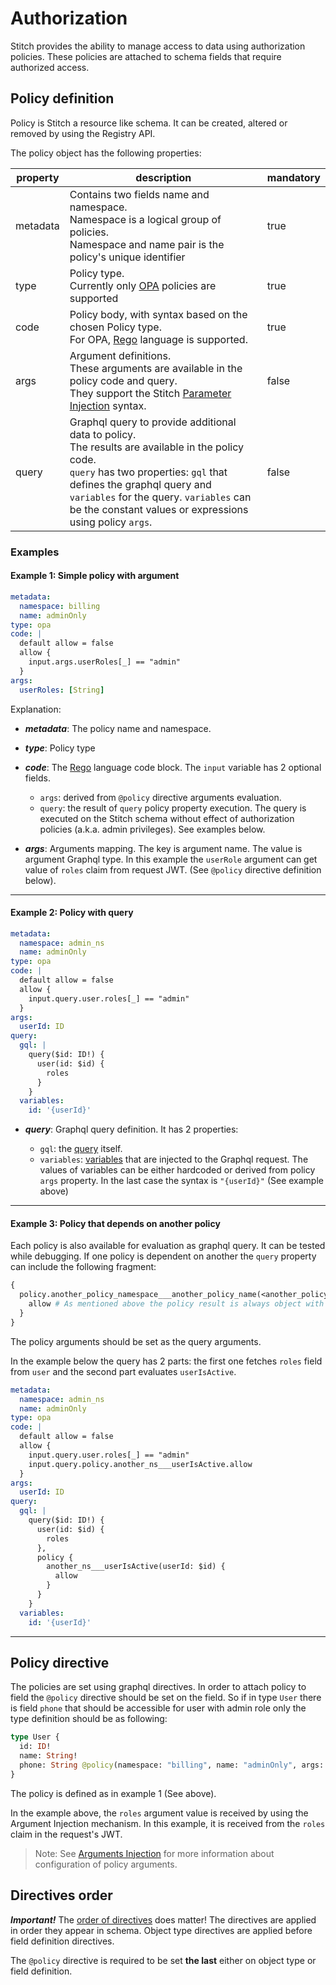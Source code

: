 # Authorization

Stitch provides the ability to manage access to data using authorization policies. These policies are attached to schema fields that require authorized access.

## Policy definition

Policy is Stitch a resource like schema. It can be created, altered or removed by using the Registry API.

The policy object has the following properties:

| property | description                                                                                                                                                                                                                                                                            | mandatory |
| -------- | -------------------------------------------------------------------------------------------------------------------------------------------------------------------------------------------------------------------------------------------------------------------------------------- | --------- |
| metadata | Contains two fields name and namespace.</br> Namespace is a logical group of policies.</br> Namespace and name pair is the policy's unique identifier                                                                                                                                  | true      |
| type     | Policy type.</br> Currently only [OPA](https://www.openpolicyagent.org) policies are supported                                                                                                                                                                                         | true      |
| code     | Policy body, with syntax based on the chosen Policy type.</br>For OPA, [Rego](https://www.openpolicyagent.org/docs/latest/policy-language) language is supported.</br>                                                                                                                 | true      |
| args     | Argument definitions.</br> These arguments are available in the policy code and query.</br> They support the Stitch [Parameter Injection](https://github.com/Soluto/stitch/blob/master/docs/arguments_injection.md) syntax.                                                            | false     |
| query    | Graphql query to provide additional data to policy.</br> The results are available in the policy code.</br> `query` has two properties: `gql` that defines the graphql query and `variables` for the query. `variables` can be the constant values or expressions using policy `args`. | false     |

### Examples

#### Example 1: Simple policy with argument

```yaml
metadata:
  namespace: billing
  name: adminOnly
type: opa
code: |
  default allow = false
  allow {
    input.args.userRoles[_] == "admin"
  }
args:
  userRoles: [String]
```

Explanation:

- **_metadata_**: The policy name and namespace.

- **_type_**: Policy type

- **_code_**: The [Rego](https://www.openpolicyagent.org/docs/latest/policy-language) language code block. The `input` variable has 2 optional fields.

  - `args`: derived from `@policy` directive arguments evaluation.
  - `query`: the result of `query` policy property execution. The query is executed on the Stitch schema without effect of authorization policies (a.k.a. admin privileges). See examples below.

- **_args_**: Arguments mapping. The key is argument name. The value is argument Graphql type. In this example the `userRole` argument can get value of `roles` claim from request JWT. (See `@policy` directive definition below).

---

#### Example 2: Policy with query

```yaml
metadata:
  namespace: admin_ns
  name: adminOnly
type: opa
code: |
  default allow = false
  allow {
    input.query.user.roles[_] == "admin"
  }
args:
  userId: ID
query:
  gql: |
    query($id: ID!) {
      user(id: $id) {
        roles
      }
    }
  variables:
    id: '{userId}'
```

- **_query_**: Graphql query definition. It has 2 properties:

  - `gql`: the [query](https://graphql.org/learn/queries) itself.
  - `variables`: [variables](https://graphql.org/learn/queries/#variables) that are injected to the Graphql request. The values of variables can be either hardcoded or derived from policy `args` property. In the last case the syntax is `"{userId}"` (See example above)

---

#### Example 3: Policy that depends on another policy

Each policy is also available for evaluation as graphql query. It can be tested while debugging.
If one policy is dependent on another the `query` property can include the following fragment:

```graphql
{
  policy.another_policy_namespace___another_policy_name(<another_policy_args>) {
    allow # As mentioned above the policy result is always object with the single boolean field "allow"
  }
}
```

The policy arguments should be set as the query arguments.

In the example below the query has 2 parts: the first one fetches `roles` field from `user` and the second part evaluates `userIsActive`.

```yaml
metadata:
  namespace: admin_ns
  name: adminOnly
type: opa
code: |
  default allow = false
  allow {
    input.query.user.roles[_] == "admin"
    input.query.policy.another_ns___userIsActive.allow
  }
args:
  userId: ID
query:
  gql: |
    query($id: ID!) {
      user(id: $id) {
        roles
      },
      policy {
        another_ns___userIsActive(userId: $id) {
          allow
        }
      }
    }
  variables:
    id: '{userId}'
```

---

## Policy directive

The policies are set using graphql directives. In order to attach policy to field the `@policy` directive should be set on the field.
So if in type `User` there is field `phone` that should be accessible for user with admin role only the type definition should be as following:

```graphql
type User {
  id: ID!
  name: String!
  phone: String @policy(namespace: "billing", name: "adminOnly", args: { userRoles: "{jwt.roles}" })
}
```

The policy is defined as in example 1 (See above).

In the example above, the `roles` argument value is received by using the Argument Injection mechanism. In this example, it is received from the `roles` claim in the request's JWT.

> Note: See [Arguments Injection](./arguments_injection.md) for more information about configuration of policy arguments.

## Directives order

**_Important!_** The [order of directives](https://github.com/graphql/graphql-spec/blob/master/spec/Section%202%20--%20Language.md#directives) does matter! The directives are applied in order they appear in schema. Object type directives are applied before field definition directives.

The `@policy` directive is required to be set **the last** either on object type or field definition.
